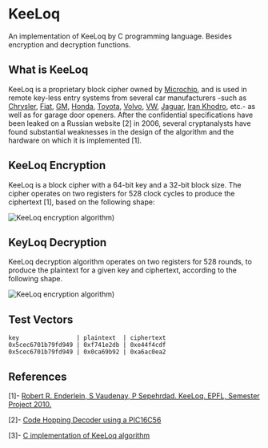 # KeeLoq
An implementation of KeeLoq by C programming language. Besides encryption and decryption functions.

## What is KeeLoq
KeeLoq is a proprietary block cipher owned by [Microchip](https://www.microchip.com/), and is used in remote key-less entry systems from several car manufacturers -such as [Chrysler](https://www.chrysler.com/), [Fiat](https://www.fiat.com/), [GM](https://www.gm.com/), [Honda](https://www.honda.com/), [Toyota](https://www.toyota.com/), [Volvo](https://www.volvocars.com/intl), [VW](https://www.vw.com/), [Jaguar](https://www.jaguar.com/index.html), [Iran Khodro](https://www.ikco.ir/en/), etc.- as well as for garage door openers. After the confidential specifications have been leaked on a Russian website [2] in 2006, several cryptanalysts have found substantial weaknesses in the design of the algorithm and the hardware on which it is implemented [1]. 

## KeeLoq Encryption
KeeLoq is a block cipher with a 64-bit key and a 32-bit block size. The cipher operates on two registers for 528 clock cycles to produce the ciphertext [1], based on the following shape: 

![KeeLoq encryption algorithm)](https://user-images.githubusercontent.com/64005694/172307564-7af51236-bf5e-4fef-bf17-1d2398a77387.svg)


## KeyLoq Decryption
KeeLoq decryption algorithm operates on two registers for 528 rounds, to produce the plaintext for a given key and ciphertext, according to the following shape. 

![KeeLoq encryption algorithm)](https://user-images.githubusercontent.com/64005694/172307585-daf0fc60-e415-41d0-9eb5-6ba9658f2687.svg)

## Test Vectors

```
key                | plaintext  | ciphertext
0x5cec6701b79fd949 | 0xf741e2db | 0xe44f4cdf
0x5cec6701b79fd949 | 0x0ca69b92 | 0xa6ac0ea2
```
###

## References
[1]- [Robert R. Enderlein, S Vaudenay, P Sepehrdad. KeeLoq. EPFL, Semester Project 2010.](http://www.e7n.ch/data/e10.pdf)

[2]- [Code Hopping Decoder using a PIC16C56](http://keeloq.narod.ru/decryption.pdf)

[3]- [C implementation of KeeLoq algorithm](https://github.com/hadipourh/KeeLoq)
